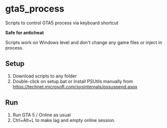 # gta5_process
Scripts to control GTA5 process via keyboard shortcut

__Safe for anticheat__

Scripts work on Windows level and don't change any game files or inject in process.

## Setup
1. Download scripts to any folder
2. Double-click on setup.bat or Install PSUtils manually from https://technet.microsoft.com/sysinternals/pssuspend.aspx

## Run
1. Run GTA 5 / Online as usual
2. Ctrl+Alt+L to make lag and empty online session.
